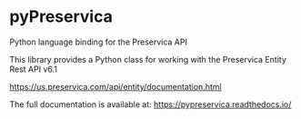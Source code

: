 # pyPreservica
Python language binding for the Preservica API

This library provides a Python class for working with the Preservica Entity Rest API v6.1

https://us.preservica.com/api/entity/documentation.html


The full documentation is available at: https://pypreservica.readthedocs.io/
